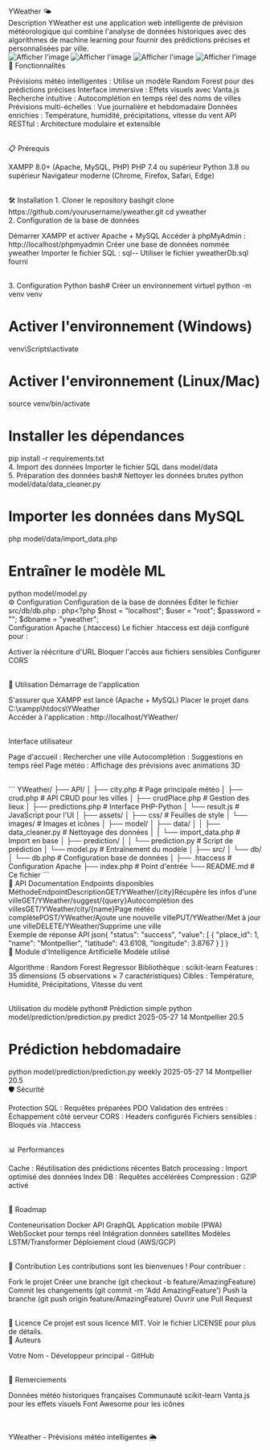 YWeather 🌤️
<br>
Description
YWeather est une application web intelligente de prévision météorologique qui combine l'analyse de données historiques avec des algorithmes de machine learning pour fournir des prédictions précises et personnalisées par ville.
<br>
![Afficher l'image](https://img.shields.io/badge/Status-En%20d%C3%A9veloppement-yellow)
![Afficher l'image](https://img.shields.io/badge/PHP-7.4+-blue)
![Afficher l'image](https://img.shields.io/badge/Python-3.8+-green)
![Afficher l'image](https://img.shields.io/badge/License-MIT-red)
<br>
🚀 Fonctionnalités

Prévisions météo intelligentes : Utilise un modèle Random Forest pour des prédictions précises
Interface immersive : Effets visuels avec Vanta.js
Recherche intuitive : Autocomplétion en temps réel des noms de villes
Prévisions multi-échelles : Vue journalière et hebdomadaire
Données enrichies : Température, humidité, précipitations, vitesse du vent
API RESTful : Architecture modulaire et extensible

<br>
📋 Prérequis

XAMPP 8.0+ (Apache, MySQL, PHP)
PHP 7.4 ou supérieur
Python 3.8 ou supérieur
Navigateur moderne (Chrome, Firefox, Safari, Edge)

<br>
🛠️ Installation
1. Cloner le repository
bashgit clone https://github.com/yourusername/yweather.git
cd yweather
<br>
2. Configuration de la base de données

Démarrer XAMPP et activer Apache + MySQL
Accéder à phpMyAdmin : http://localhost/phpmyadmin
Créer une base de données nommée yweather
Importer le fichier SQL :
sql-- Utiliser le fichier yweatherDb.sql fourni


<br>
3. Configuration Python
bash# Créer un environnement virtuel
python -m venv venv

# Activer l'environnement (Windows)
venv\Scripts\activate

# Activer l'environnement (Linux/Mac)
source venv/bin/activate

# Installer les dépendances
pip install -r requirements.txt
<br>
4. Import des données
Importer le fichier SQL dans model/data
<br>
5. Préparation des données
bash# Nettoyer les données brutes
python model/data/data_cleaner.py

# Importer les données dans MySQL
php model/data/import_data.php

# Entraîner le modèle ML
python model/model.py
<br>
⚙️ Configuration
Configuration de la base de données
Éditer le fichier src/db/db.php :
php<?php
$host = "localhost";
$user = "root";
$password = "";
$dbname = "yweather";
<br>
Configuration Apache (.htaccess)
Le fichier .htaccess est déjà configuré pour :

Activer la réécriture d'URL
Bloquer l'accès aux fichiers sensibles
Configurer CORS

<br>
🚀 Utilisation
Démarrage de l'application

S'assurer que XAMPP est lancé (Apache + MySQL)
Placer le projet dans C:\xampp\htdocs\YWeather\
Accéder à l'application : http://localhost/YWeather/

<br>
Interface utilisateur

Page d'accueil : Rechercher une ville
Autocomplétion : Suggestions en temps réel
Page météo : Affichage des prévisions avec animations 3D

<br>
```
YWeather/
├── API/
│   ├── city.php            # Page principale météo
│   ├── crud.php            # API CRUD pour les villes
│   ├── crudPlace.php       # Gestion des lieux
│   ├── predictions.php     # Interface PHP-Python
│   └── result.js           # JavaScript pour l'UI
│
├── assets/
│   ├── css/                # Feuilles de style
│   └── images/             # Images et icônes
│
├── model/
│   ├── data/
│   │   ├── data_cleaner.py     # Nettoyage des données
│   │   └── import_data.php     # Import en base
│   ├── prediction/
│   │   └── prediction.py       # Script de prédiction
│   └── model.py               # Entraînement du modèle
│
├── src/
│   └── db/
│       └── db.php           # Configuration base de données
│
├── .htaccess                # Configuration Apache
├── index.php                # Point d'entrée
└── README.md                # Ce fichier
```
<br>
🔌 API Documentation
Endpoints disponibles
MéthodeEndpointDescriptionGET/YWeather/{city}Récupère les infos d'une villeGET/YWeather/suggest/{query}Autocomplétion des villesGET/YWeather/city/{name}Page météo complètePOST/YWeather/Ajoute une nouvelle villePUT/YWeather/Met à jour une villeDELETE/YWeather/Supprime une ville
<br>
Exemple de réponse API
json{
    "status": "success",
    "value": [
        {
            "place_id": 1,
            "name": "Montpellier",
            "latitude": 43.6108,
            "longitude": 3.8767
        }
    ]
}
<br>
🤖 Module d'Intelligence Artificielle
Modèle utilisé

Algorithme : Random Forest Regressor
Bibliothèque : scikit-learn
Features : 35 dimensions (5 observations × 7 caractéristiques)
Cibles : Température, Humidité, Précipitations, Vitesse du vent

<br>
Utilisation du modèle
python# Prédiction simple
python model/prediction/prediction.py predict 2025-05-27 14 Montpellier 20.5

# Prédiction hebdomadaire
python model/prediction/prediction.py weekly 2025-05-27 14 Montpellier 20.5
<br>
🛡️ Sécurité

Protection SQL : Requêtes préparées PDO
Validation des entrées : Échappement côté serveur
CORS : Headers configurés
Fichiers sensibles : Bloqués via .htaccess

<br>
📊 Performances

Cache : Réutilisation des prédictions récentes
Batch processing : Import optimisé des données
Index DB : Requêtes accélérées
Compression : GZIP activé

<br>
🚧 Roadmap

 Conteneurisation Docker
 API GraphQL
 Application mobile (PWA)
 WebSocket pour temps réel
 Intégration données satellites
 Modèles LSTM/Transformer
 Déploiement cloud (AWS/GCP)

<br>
🤝 Contribution
Les contributions sont les bienvenues ! Pour contribuer :

Fork le projet
Créer une branche (git checkout -b feature/AmazingFeature)
Commit les changements (git commit -m 'Add AmazingFeature')
Push la branche (git push origin feature/AmazingFeature)
Ouvrir une Pull Request

<br>
📝 Licence
Ce projet est sous licence MIT. Voir le fichier LICENSE pour plus de détails.
<br>
👥 Auteurs

Votre Nom - Développeur principal - GitHub

<br>
🙏 Remerciements

Données météo historiques françaises
Communauté scikit-learn
Vanta.js pour les effets visuels
Font Awesome pour les icônes

<br>

<br>
YWeather - Prévisions météo intelligentes 🌦️
<br>
